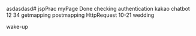 asdasdasd# jspPrac
myPage Done
checking authentication
kakao chatbot
12
34
getmapping
postmapping
HttpRequest
10-21 wedding

wake-up
